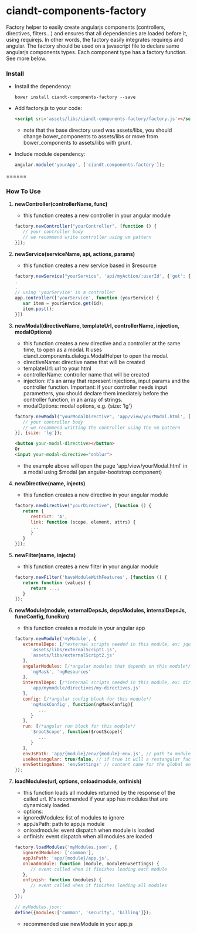 # ciandt-components-factory
Factory helper to easily create angularjs components (controllers, directives, filters...) and ensures that all dependencies are loaded before it, using requirejs. In other words, the factory easily integrates requirejs and angular. The factory should be used on a javascript file to declare same angularjs components types. Each component type has a factory function. See more below.

### Install

* Install the dependency:

   ```shell
   bower install ciandt-components-factory --save
   ```
* Add factory.js to your code:

   ```html
   <script src='assets/libs/ciandt-components-factory/factory.js'></script>
   ```
   - note that the base directory used was assets/libs, you should change bower_components to assets/libs or move from bower_components to assets/libs with grunt.
* Include module dependency:

   ```javascript
   angular.module('yourApp', ['ciandt.components.factory']);
   ```
======

### How To Use

1. **newController(controllerName, func)**
   - this function creates a new controller in your angular module
   ```javascript
   factory.newController("yourController", [function () {
      // your controller body
	  // we recommend write controller using vm pattern
   }]);
   ```

2. **newService(serviceName, api, actions, params)**
   - this function creates a new service based in $resource
   ```javascript
   factory.newService("yourService", 'api/myAction/:userId', {'get': {method: 'GET'}}, {itemId:'@id'});
   .
   .
   // using 'yourService' in a controller
   app.controller(['yourService', function (yourService) {
      var item = yourService.get(id);
	  item.post();
   }])
   ```

3. **newModal(directiveName, templateUrl, controllerName, injection, modalOptions)**
   * this function creates a new directive and a controller at the same time, to open as a modal. It uses ciandt.components.dialogs.ModalHelper to open the modal.
   - directiveName: directive name that will be created
   - templateUrl: url to your html
   - controllerName: controller name that will be created
   - injection: it's an array that represent injections, input params and the controller function. Important: if your controller needs input parametters, you should declare them imediately before the controller function, in an array of strings.
   - modalOptions: modal options, e.g. {size: 'lg'}
   ```javascript
   factory.newModal("yourModalDirective", 'app/view/yourModal.html', ['myService', ['param1', 'param2'], function (myService, param1, param2) {
      // your controller body
	  // we recommend writting the controller using the vm pattern
   }], {size: 'lg'});
   ```
   ```html
   <button your-modal-directive></button>
   Or
   <input your-modal-directive="onblur">
   ```
   - the example above will open the page 'app/view/yourModal.html' in a modal using $modal (an angular-bootstrap component)

4. **newDirective(name, injects)**
   - this function creates a new directive in your angular module
   ```javascript
   factory.newDirective("yourDirective", [function () {
      return {
         restrict: 'A',
         link: function (scope, element, attrs) {
		 ...
         }
      }
   }]);
   ```

5. **newFilter(name, injects)**
   - this function creates a new filter in your angular module
   ```javascript
   factory.newFilter('haveModuleWithFeatures', [function () {
      return function (values) {
         return ...;
      }
   ]);
   ```

6. **newModule(module, externalDepsJs, depsModules, internalDepsJs, funcConfig, funcRun)**
   - this function creates a module in your angular app
   ```javascript
   factory.newModule('myModule', {
      externalDeps: [/*external scripts needed in this module, ex: jquery, dojo, angular-ngMask, etc...*/
         'assets/libs/externalScript1.js',
		 'assets/libs/externalScript2.js'
      ],
      angularModules: [/*angular modules that depends on this module*/
         'ngMask', 'ngResources'
      ],
      internalDeps: [/*internal scripts needed in this module, ex: directives, filters, controllers, etc...*/
         'app/mymodule/directives/my-directives.js'
      ],
      config: [/*angular config block for this module*/
         'ngMaskConfig', function(ngMaskConfig){
            ...
         }
      ],
      run: [/*angular run block for this module*/
         '$rootScope', function($rootScope){
            ...
         }
      ],
      envJsPath: 'app/{module}/env/{module}-env.js', // path to module env settings, if null the load env is ignored
      useRestangular: true/false, // if true it will a restangular factory for a module named [module]RestService, e.g.: myModuleRestService. It'll be created if environment settings will has apiUrlBase property.
	  envSettingsName: 'envSettings' // contant name for the global environment settings, it's used as complement to envJsPath.
   });
   ```

6. **loadModules(url, options, onloadmodule, onfinish)**
   * this function loads all modules returned by the response of the called url. It's recomended if your app has modules that are dynamicaly loaded.
   * options:
   - ignoredModules: list of modules to ignore
   - appJsPath: path to app.js module
   - onloadmodule: event dispatch when module is loaded
   - onfinish: event dispatch when all modules are loaded
   ```javascript
   factory.loadModules('myModules.json', {
      ignoredModules: ['common'],
      appJsPath: 'app/{module}/app.js',
      onloadmodule: function (module, moduleEnvSettings) {
         // event called when it finishes loading each module
      },
      onfinish: function (modules) {
         // event called when it finishes loading all modules
      }
   });
   
   // myModules.json:
   define({modules:['common', 'security', 'billing']});
   ```
   - recommended use newModule in your app.js
